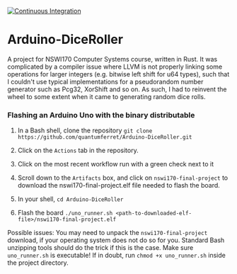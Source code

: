 [![Continuous Integration](https://github.com/quantumferret/Arduino-DiceRoller/actions/workflows/ci.yml/badge.svg)](https://github.com/quantumferret/Arduino-DiceRoller/actions/workflows/ci.yml)

# Arduino-DiceRoller
A project for NSWI170 Computer Systems course, written in Rust. It was complicated by a compiler issue where LLVM is not properly linking some operations for larger integers (e.g. bitwise left shift for u64 types), such that I couldn't use typical implementations for a pseudorandom number generator such as Pcg32, XorShift and so on. As such, I had to reinvent the wheel to some extent when it came to generating random dice rolls.


### Flashing an Arduino Uno with the binary distributable
1. In a Bash shell, clone the repository
    `git clone https://github.com/quantumferret/Arduino-DiceRoller.git`
    
2. Click on the `Actions` tab in the repository.

3. Click on the most recent workflow run with a green check next to it

4. Scroll down to the `Artifacts` box, and click on `nswi170-final-project` to download the nswi170-final-project.elf file needed to flash the board.

5. In your shell, `cd Arduino-DiceRoller`

6. Flash the board
    `./uno_runner.sh <path-to-downloaded-elf-file>/nswi170-final-project.elf`
    
  Possible issues:
    You may need to unpack the `nswi170-final-project` download, if your operating system does not do so for you. Standard Bash unzipping tools should do the trick if this is the case.
    Make sure `uno_runner.sh` is executable! If in doubt, run `chmod +x uno_runner.sh` inside the project directory.
